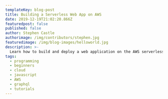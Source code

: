 ```yaml
---
templateKey: blog-post
title: Building a Serverless Web App on AWS
date: 2019-12-19T21:02:20.866Z
featuredpost: false
published: false
author: Stephen Castle
authorimage: /img/contributors/stephen.jpg
featuredimage: /img/blog-images/helloworld.jpg
description: >-
  Learn how to build and deploy a web application on the AWS serverless platform.
tags:
  - programming
  - beginners
  - cloud
  - javascript
  - AWS
  - graphql
  - tutorials
---
```

